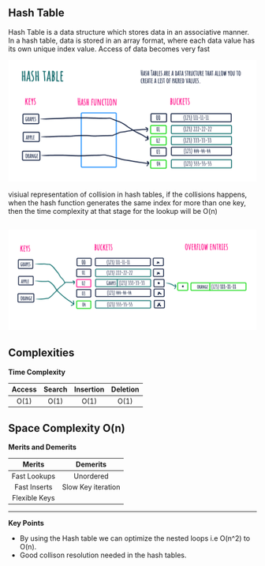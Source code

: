 ******Hash Table******
---

Hash Table is a data structure which stores data in an associative manner. In a hash table, data is stored in an array format, where each data value has its own unique index value. Access of data becomes very fast

![Alt text](./Images//hash-table.png)

visiual representation of collision in hash tables, if the collisions happens, when the hash function generates the same index for more than one key, then the time complexity at that stage for the lookup will be O(n)

![Alt text](./Images/collision.png)
---


******Complexities******
---

****Time Complexity****

| Access        | Search        | Insertion     | Deletion      | 
|:-------------:|:-------------:|:-------------:|:-------------:|
| O(1)          | O(1)          | O(1)          | O(1)          |

****Space Complexity****
O(n)
---

******Merits and Demerits******

| **Merits**           | **Demerits**        |
|:-------------:       |   :-------------:   |
| Fast Lookups         | Unordered           |
| Fast Inserts         | Slow Key iteration  |
| Flexible Keys        |                     |
---

******Key Points******
- By using the Hash table we can optimize the nested loops i.e O(n^2) to O(n).
- Good collison resolution needed in the hash tables.
